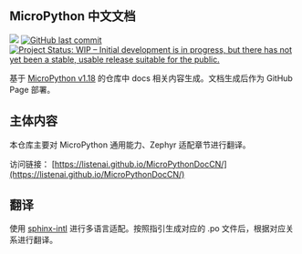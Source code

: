 MicroPython 中文文档
--------

[![](https://img.shields.io/badge/MicroPython-v1.18-2980b9?style=for-the-badge&logo=micropython&logoColor=2980b9)](https://micropython.org/)
[![GitHub last commit](https://img.shields.io/github/last-commit/google/skia.svg?style=flat)]()
[![Project Status: WIP – Initial development is in progress, but there has not yet been a stable, usable release suitable for the public.](https://www.repostatus.org/badges/latest/wip.svg)](https://www.repostatus.org/#wip)

基于 [MicroPython v1.18](https://github.com/micropython/micropython/tree/v1.18) 的仓库中 docs 相关内容生成。文档生成后作为 GitHub Page 部署。 

主体内容
--------

本仓库主要对 MicroPython 通用能力、Zephyr 适配章节进行翻译。

访问链接： [https://listenai.github.io/MicroPythonDocCN/](https://listenai.github.io/MicroPythonDocCN/)

翻译
--------

使用 [sphinx-intl](https://github.com/sphinx-doc/sphinx-intl) 进行多语言适配。按照指引生成对应的 .po 文件后，根据对应关系进行翻译。


